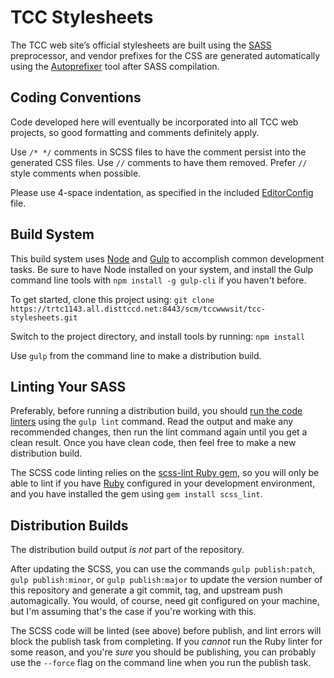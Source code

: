 # TCC Stylesheets

The TCC web site’s official stylesheets are built using the [SASS](http://sass-lang.com) preprocessor, and vendor prefixes for the CSS are generated automatically using the [Autoprefixer](https://github.com/postcss/autoprefixer) tool after SASS compilation.

## Coding Conventions

Code developed here will eventually be incorporated into all TCC web projects, so good formatting and comments definitely apply.

Use `/* */` comments in SCSS files to have the comment persist into the generated CSS files. Use `//` comments to have them removed. Prefer `//` style comments when possible.

Please use 4-space indentation, as specified in the included [EditorConfig]() file.

## Build System

This build system uses [Node](https://www.nodejs.org) and [Gulp](http://gulpjs.com) to accomplish common development tasks. Be sure to have Node installed on your system, and install the Gulp command line tools with `npm install -g gulp-cli` if you haven't before.

To get started, clone this project using:
`git clone https://trtc1143.all.disttccd.net:8443/scm/tccwwwsit/tcc-stylesheets.git`

Switch to the project directory, and install tools by running:
`npm install`

Use `gulp` from the command line to make a distribution build.

## Linting Your SASS

Preferably, before running a distribution build, you should [run the code linters](http://stackoverflow.com/questions/8503559/what-is-linting) using the `gulp lint` command. Read the output and make any recommended changes, then run the lint command again until you get a clean result. Once you have clean code, then feel free to make a new distribution build.

The SCSS code linting relies on the [scss-lint Ruby gem](https://github.com/brigade/scss-lint), so you will only be able to lint if you have [Ruby](https://www.ruby-lang.org/en/) configured in your development environment, and you have installed the gem using `gem install scss_lint`.

## Distribution Builds

The distribution build output *is not* part of the repository.

After updating the SCSS, you can use the commands `gulp publish:patch`, `gulp publish:minor`, or `gulp publish:major` to update the version number of this repository and generate a git commit, tag, and upstream push automagically. You would, of course, need git configured on your machine, but I'm assuming that's the case if you're working with this.

The SCSS code will be linted (see above) before publish, and lint errors will block the publish task from completing. If you *cannot* run the Ruby linter for some reason, and you're *sure* you should be publishing, you can probably use the `--force` flag on the command line when you run the publish task.
